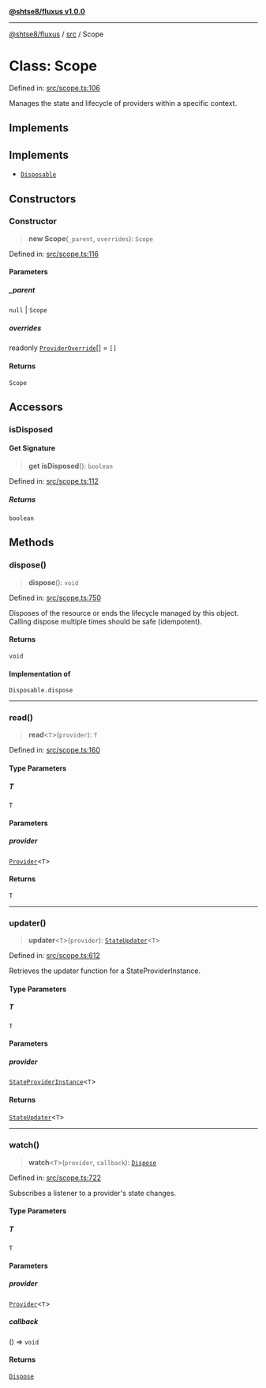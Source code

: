 [**@shtse8/fluxus v1.0.0**](../../README.md)

***

[@shtse8/fluxus](../../README.md) / [src](../README.md) / Scope

# Class: Scope

Defined in: [src/scope.ts:106](https://github.com/shtse8/fluxus/blob/213c71c5e98d0245d85ae1e863504b6b01882dfb/src/scope.ts#L106)

Manages the state and lifecycle of providers within a specific context.

## Implements

## Implements

- [`Disposable`](../interfaces/Disposable.md)

## Constructors

### Constructor

> **new Scope**(`_parent`, `overrides`): `Scope`

Defined in: [src/scope.ts:116](https://github.com/shtse8/fluxus/blob/213c71c5e98d0245d85ae1e863504b6b01882dfb/src/scope.ts#L116)

#### Parameters

##### \_parent

`null` | `Scope`

##### overrides

readonly [`ProviderOverride`](../interfaces/ProviderOverride.md)[] = `[]`

#### Returns

`Scope`

## Accessors

### isDisposed

#### Get Signature

> **get** **isDisposed**(): `boolean`

Defined in: [src/scope.ts:112](https://github.com/shtse8/fluxus/blob/213c71c5e98d0245d85ae1e863504b6b01882dfb/src/scope.ts#L112)

##### Returns

`boolean`

## Methods

### dispose()

> **dispose**(): `void`

Defined in: [src/scope.ts:750](https://github.com/shtse8/fluxus/blob/213c71c5e98d0245d85ae1e863504b6b01882dfb/src/scope.ts#L750)

Disposes of the resource or ends the lifecycle managed by this object.
Calling dispose multiple times should be safe (idempotent).

#### Returns

`void`

#### Implementation of

`Disposable.dispose`

***

### read()

> **read**\<`T`\>(`provider`): `T`

Defined in: [src/scope.ts:160](https://github.com/shtse8/fluxus/blob/213c71c5e98d0245d85ae1e863504b6b01882dfb/src/scope.ts#L160)

#### Type Parameters

##### T

`T`

#### Parameters

##### provider

[`Provider`](../type-aliases/Provider.md)\<`T`\>

#### Returns

`T`

***

### updater()

> **updater**\<`T`\>(`provider`): [`StateUpdater`](../type-aliases/StateUpdater.md)\<`T`\>

Defined in: [src/scope.ts:612](https://github.com/shtse8/fluxus/blob/213c71c5e98d0245d85ae1e863504b6b01882dfb/src/scope.ts#L612)

Retrieves the updater function for a StateProviderInstance.

#### Type Parameters

##### T

`T`

#### Parameters

##### provider

[`StateProviderInstance`](../interfaces/StateProviderInstance.md)\<`T`\>

#### Returns

[`StateUpdater`](../type-aliases/StateUpdater.md)\<`T`\>

***

### watch()

> **watch**\<`T`\>(`provider`, `callback`): [`Dispose`](../type-aliases/Dispose.md)

Defined in: [src/scope.ts:722](https://github.com/shtse8/fluxus/blob/213c71c5e98d0245d85ae1e863504b6b01882dfb/src/scope.ts#L722)

Subscribes a listener to a provider's state changes.

#### Type Parameters

##### T

`T`

#### Parameters

##### provider

[`Provider`](../type-aliases/Provider.md)\<`T`\>

##### callback

() => `void`

#### Returns

[`Dispose`](../type-aliases/Dispose.md)
